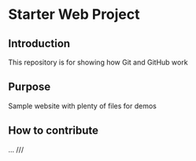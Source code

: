 # Starter Web Project

## Introduction
This repository is for showing how Git and GitHub work

## Purpose

Sample website with plenty of files for demos

## How to contribute

...
///